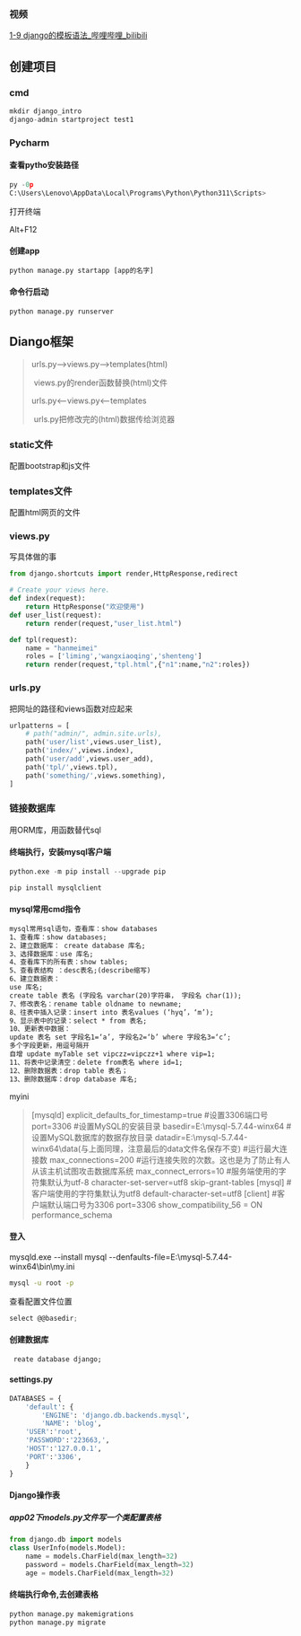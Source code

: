 ### 视频

[1-9 django的模板语法_哔哩哔哩_bilibili](https://www.bilibili.com/video/BV1NL41157ph?p=10&vd_source=81d07727a431bd6b2d07b94e67a294fc)

## 创建项目

### cmd

```py
mkdir django_intro
django-admin startproject test1

```



### Pycharm

#### 查看pytho安装路径

```py
py -0p 
C:\Users\Lenovo\AppData\Local\Programs\Python\Python311\Scripts>
```

打开终端

Alt+F12

#### 创建app

```py
python manage.py startapp [app的名字]
```

#### 命令行启动

```py
python manage.py runserver
```

## Diango框架

>urls.py-->views.py-->templates(html)
>
>​	views.py的render函数替换(html)文件
>
>urls.py<--views.py<--templates
>
>​	urls.py把修改完的(html)数据传给浏览器

### static文件

配置bootstrap和js文件

### templates文件

配置html网页的文件

### views.py

写具体做的事

```py
from django.shortcuts import render,HttpResponse,redirect

# Create your views here.
def index(request):
    return HttpResponse("欢迎使用")
def user_list(request):
    return render(request,"user_list.html")

def tpl(request):
    name = "hanmeimei"
    roles = ['liming','wangxiaoqing','shenteng']
    return render(request,"tpl.html",{"n1":name,"n2":roles})


```

### urls.py

把网址的路径和views函数对应起来

```py
urlpatterns = [
    # path("admin/", admin.site.urls),
    path('user/list',views.user_list),
    path('index/',views.index),
    path('user/add',views.user_add),
    path('tpl/',views.tpl),
    path('something/',views.something),
]
```

### 链接数据库

用ORM库，用函数替代sql

#### 终端执行，安装mysql客户端

```py
python.exe -m pip install --upgrade pip

pip install mysqlclient
```

#### mysql常用cmd指令

```md
mysql常用sql语句，查看库：show databases
1、查看库：show databases;
2、建立数据库： create database 库名;
3、选择数据库：use 库名;
4、查看库下的所有表：show tables;
5、查看表结构 ：desc表名;(describe缩写)
6、建立数据表：
use 库名;
create table 表名 (字段名 varchar(20)字符串， 字段名 char(1));
7、修改表名：rename table oldname to newname;
8、往表中插入记录：insert into 表名values (‘hyq’，‘m’);
9、显示表中的记录：select * from 表名;
10、更新表中数据：
update 表名 set 字段名1=‘a’, 字段名2=‘b’ where 字段名3=‘c’;
多个字段更新，用逗号隔开
自增 update myTable set vipczz=vipczz+1 where vip=1;
11、将表中记录清空：delete from表名 where id=1;
12、删除数据表：drop table 表名；
13、删除数据库：drop database 库名;
```

myini

>[mysqld]
>explicit_defaults_for_timestamp=true
>#设置3306端口号
>port=3306
>#设置MySQL的安装目录
>basedir=E:\\mysql-5.7.44-winx64
>#设置MySQL数据库的数据存放目录
>datadir=E:\\mysql-5.7.44-winx64\\data(与上面同理，注意最后的data文件名保存不变)
>#运行最大连接数
>max_connections=200
>#运行连接失败的次数。这也是为了防止有人从该主机试图攻击数据库系统
>max_connect_errors=10
>#服务端使用的字符集默认为utf-8
>character-set-server=utf8
>skip-grant-tables
>[mysql]
>#客户端使用的字符集默认为utf8
>default-character-set=utf8
>[client]
>#客户端默认端口号为3306
>port=3306
>show_compatibility_56 = ON
>performance_schema
>
>

#### 登入

mysqld.exe --install mysql --denfaults-file=E:\mysql-5.7.44-winx64\bin\my.ini

```cmd
mysql -u root -p
```

查看配置文件位置

```c
select @@basedir;
```



#### 创建数据库

```cmd
 reate database django;
```

#### settings.py

```py
DATABASES = {
    'default': {
        'ENGINE': 'django.db.backends.mysql',
        'NAME': 'blog',
    'USER':'root',
    'PASSWORD':'223663,',
    'HOST':'127.0.0.1',
    'PORT':'3306',
    }
}
```

#### Django操作表

##### app02下models.py文件写一个类配置表格

```py
from django.db import models
class UserInfo(models.Model):
    name = models.CharField(max_length=32)
    password = models.CharField(max_length=32)
    age = models.CharField(max_length=32)
```

#### 终端执行命令,去创建表格

```cmd
python manage.py makemigrations
python manage.py migrate
```

